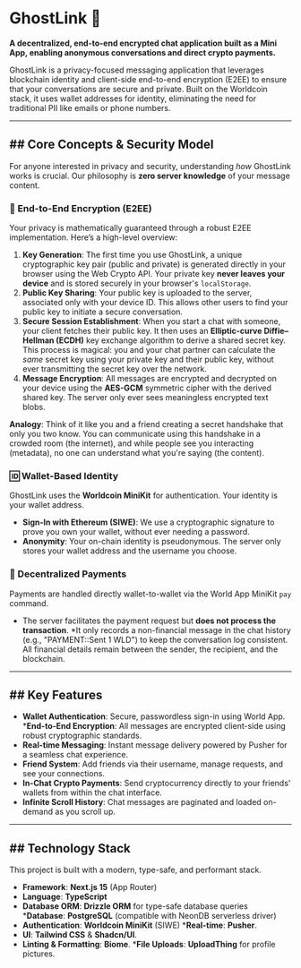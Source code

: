 # GhostLink 🔗

**A decentralized, end-to-end encrypted chat application built as a Mini App, enabling anonymous conversations and direct crypto payments.**

GhostLink is a privacy-focused messaging application that leverages blockchain identity and client-side end-to-end encryption (E2EE) to ensure that your conversations are secure and private. Built on the Worldcoin stack, it uses wallet addresses for identity, eliminating the need for traditional PII like emails or phone numbers.

-----

## \#\# Core Concepts & Security Model

For anyone interested in privacy and security, understanding *how* GhostLink works is crucial. Our philosophy is **zero server knowledge** of your message content.

### 🔐 End-to-End Encryption (E2EE)

Your privacy is mathematically guaranteed through a robust E2EE implementation. Here’s a high-level overview:

1.  **Key Generation**: The first time you use GhostLink, a unique cryptographic key pair (public and private) is generated directly in your browser using the Web Crypto API. Your private key **never leaves your device** and is stored securely in your browser's `localStorage`.
2. **Public Key Sharing**: Your public key is uploaded to the server, associated only with your device ID. This allows other users to find your public key to initiate a secure conversation.
3.  **Secure Session Establishment**: When you start a chat with someone, your client fetches their public key. It then uses an **Elliptic-curve Diffie–Hellman (ECDH)** key exchange algorithm to derive a shared secret key. This process is magical: you and your chat partner can calculate the *same* secret key using your private key and their public key, without ever transmitting the secret key over the network.
4. **Message Encryption**: All messages are encrypted and decrypted on your device using the **AES-GCM** symmetric cipher with the derived shared key. The server only ever sees meaningless encrypted text blobs.

**Analogy**: Think of it like you and a friend creating a secret handshake that only you two know. You can communicate using this handshake in a crowded room (the internet), and while people see you interacting (metadata), no one can understand what you're saying (the content).

### 🆔 Wallet-Based Identity

GhostLink uses the **Worldcoin MiniKit** for authentication. Your identity is your wallet address.

  * **Sign-In with Ethereum (SIWE)**: We use a cryptographic signature to prove you own your wallet, without ever needing a password.
  * **Anonymity**: Your on-chain identity is pseudonymous. The server only stores your wallet address and the username you choose.

### 💸 Decentralized Payments

Payments are handled directly wallet-to-wallet via the World App MiniKit `pay` command.

  * The server facilitates the payment request but **does not process the transaction**.
  *It only records a non-financial message in the chat history (e.g., "PAYMENT::Sent 1 WLD") to keep the conversation log consistent. All financial details remain between the sender, the recipient, and the blockchain.

-----

## \#\# Key Features

  * **Wallet Authentication**: Secure, passwordless sign-in using World App.
  ***End-to-End Encryption**: All messages are encrypted client-side using robust cryptographic standards.
  * **Real-time Messaging**: Instant message delivery powered by Pusher for a seamless chat experience.
  * **Friend System**: Add friends via their username, manage requests, and see your connections.
  * **In-Chat Crypto Payments**: Send cryptocurrency directly to your friends' wallets from within the chat interface.
  * **Infinite Scroll History**: Chat messages are paginated and loaded on-demand as you scroll up.

-----

## \#\# Technology Stack

This project is built with a modern, type-safe, and performant stack.

  * **Framework**: **Next.js 15** (App Router)
  * **Language**: **TypeScript** 
  * **Database ORM**: **Drizzle ORM** for type-safe database queries 
  ***Database**: **PostgreSQL** (compatible with NeonDB serverless driver) 
  * **Authentication**: **Worldcoin MiniKit** (SIWE) 
  ***Real-time**: **Pusher**.
  * **UI**: **Tailwind CSS** & **Shadcn/UI**.
  * **Linting & Formatting**: **Biome**.
  ***File Uploads**: **UploadThing** for profile pictures.
